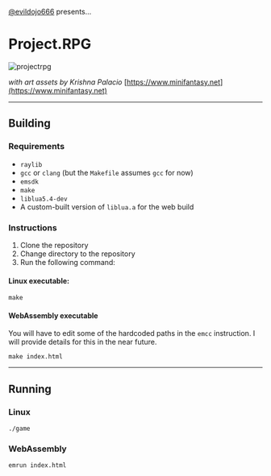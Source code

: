 [@evildojo666](https://x.com/evildojo666) presents...

# Project.RPG 

![projectrpg](https://github.com/user-attachments/assets/2b86ab6b-b9c8-4887-8505-d5c9b669cd61)

*with art assets by Krishna Palacio* [https://www.minifantasy.net](https://www.minifantasy.net)

-----

## Building 

### Requirements

- `raylib`
- `gcc` or `clang` (but the `Makefile` assumes `gcc` for now)
- `emsdk`
- `make`
- `liblua5.4-dev`
- A custom-built version of `liblua.a` for the web build


### Instructions

1. Clone the repository
2. Change directory to the repository
3. Run the following command:

#### Linux executable:

```
make
```

#### WebAssembly executable

You will have to edit some of the hardcoded paths in the `emcc` instruction. 
I will provide details for this in the near future.

```
make index.html
```

-----

## Running

### Linux 

```
./game
```

### WebAssembly

```
emrun index.html
```

